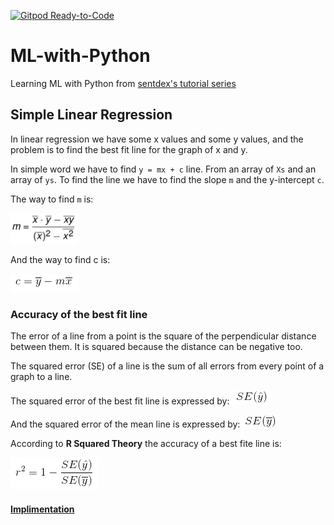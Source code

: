 [![Gitpod Ready-to-Code](https://img.shields.io/badge/Gitpod-Ready--to--Code-blue?logo=gitpod)](https://gitpod.io/#https://github.com/KhanShaheb34/ML-with-Python) 

# ML-with-Python
Learning ML with Python from [sentdex's tutorial series](https://www.youtube.com/playlist?list=PLQVvvaa0QuDfKTOs3Keq_kaG2P55YRn5v)

## Simple Linear Regression
In linear regression we have some x values and some y values, and the problem is to find the best fit line for the graph of x and y.

In simple word we have to find `y = mx + c` line. From an array of `Xs` and an array of `ys`. To find the line we have to find the slope `m` and the y-intercept `c`.

The way to find `m` is:

![SLR Slope](/Images/slr-slope.png)

And the way to find c is:

![SLR y-intercept](/Images/slr-y-intercept.png)

### Accuracy of the best fit line
The error of a line from a point is the square of the perpendicular distance between them. It is squared because the distance can be negative too.

The squared error (SE) of a line is the sum of all errors from every point of a graph to a line.

The squared error of the best fit line is expressed by: ![SE(best-fit-line)](/Images/se-bfl.png)

And the squared error of the mean line is expressed by: ![SE(mean-line)](/Images/se-meanline.png)

According to **R Squared Theory** the accuracy of a best fite line is:

![R-squared Theory](/Images/r-squared.png)

#### [Implimentation](/simple-linear-regression.py)
